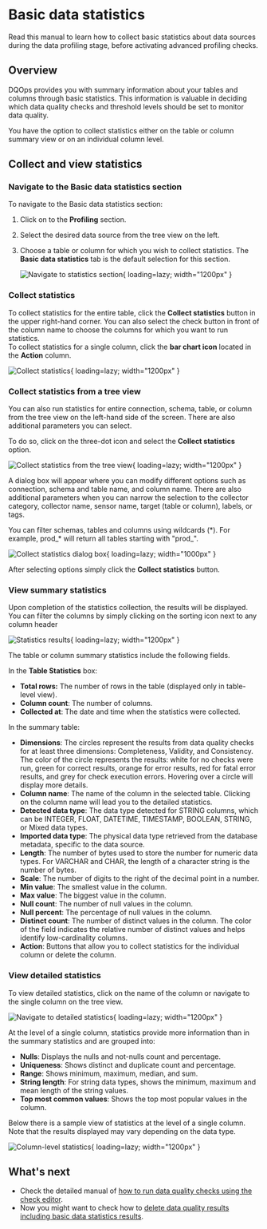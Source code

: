 # Basic data statistics
Read this manual to learn how to collect basic statistics about data sources during the data profiling stage, before activating advanced profiling checks. 

## Overview

DQOps provides you with summary information about your tables and columns through basic statistics. This information is 
valuable in deciding which data quality checks and threshold levels should be set to monitor data quality.

You have the option to collect statistics either on the table or column summary view or on an individual column level.

## Collect and view statistics

### **Navigate to the Basic data statistics section**

To navigate to the Basic data statistics section:

1. Click on to the **Profiling** section. 

2. Select the desired data source from the tree view on the left.

3. Choose a table or column for which you wish to collect statistics. The **Basic data statistics** tab is the default selection for this section.

    ![Navigate to statistics section](https://dqops.com/docs/images/working-with-dqo/statistics/table-statistics3.png){ loading=lazy; width="1200px" }


### **Collect statistics** 

To collect statistics for the entire table, click the **Collect statistics** button in the upper right-hand corner. 
You can also select the check button in front of the column name to choose the columns for which you want to run statistics.  
To collect statistics for a single column, click the **bar chart icon** located in the **Action** column.

![Collect statistics](https://dqops.com/docs/images/working-with-dqo/statistics/collect-statistics3.png){ loading=lazy; width="1200px" }


### **Collect statistics from a tree view**

You can also run statistics for entire connection, schema, table, or column from the tree view on the left-hand
side of the screen. There are also additional parameters you can select.

To do so, click on the three-dot icon and select the **Collect statistics** option.

![Collect statistics from the tree view](https://dqops.com/docs/images/working-with-dqo/statistics/collect-statistics-from-tree-view1.png){ loading=lazy; width="1200px" }

A dialog box will appear where you can modify different options such as connection, schema and table name, and column name.
There are also additional parameters when you can narrow the selection to the collector category, collector name, sensor
name, target (table or column), labels, or tags. 

You can filter schemas, tables and columns using wildcards (\*). For example, prod_* will return all tables starting with "prod_".

![Collect statistics dialog box](https://dqops.com/docs/images/working-with-dqo/statistics/collect-statistics-dialog-box.png){ loading=lazy; width="1000px" }

After selecting options simply click the **Collect statistics** button.


### **View summary statistics**

Upon completion of the statistics collection, the results will be displayed. You can filter the columns by simply clicking on
the sorting icon next to any column header

![Statistics results](https://dqops.com/docs/images/working-with-dqo/statistics/statistics-results3.png){ loading=lazy; width="1200px" }

The table or column summary statistics include the following fields.

In the **Table Statistics** box:

- **Total rows:** The number of rows in the table (displayed only in table-level view).
- **Column count**: The number of columns.
- **Collected at**: The date and time when the statistics were collected.

In the summary table:

- **Dimensions**: The circles represent the results from data quality checks for at least three dimensions: Completeness, Validity, and Consistency. The color of the circle represents the results: white for no checks were run, green for correct results, orange for error results, red for fatal error results, and grey for check execution errors. Hovering over a circle will display more details.
- **Column name**: The name of the column in the selected table. Clicking on the column name will lead you to the detailed statistics.
- **Detected data type**: The data type detected for STRING columns, which can be INTEGER, FLOAT, DATETIME, TIMESTAMP, BOOLEAN, STRING, or Mixed data types.
- **Imported data type**: The physical data type retrieved from the database metadata, specific to the data source.
- **Length**: The number of bytes used to store the number for numeric data types. For VARCHAR and CHAR, the length of a character string is the number of bytes.
- **Scale**: The number of digits to the right of the decimal point in a number.
- **Min value**: The smallest value in the column.
- **Max value**: The biggest value in the column.
- **Null count**: The number of null values in the column.
- **Null percent**: The percentage of null values in the column.
- **Distinct count**: The number of distinct values in the column. The color of the field indicates the relative number of distinct values and helps identify low-cardinality columns.
- **Action**: Buttons that allow you to collect statistics for the individual column or delete the column.



### **View detailed statistics**

To view detailed statistics, click on the name of the column or navigate to the single column on the tree view.

![Navigate to detailed statistics](https://dqops.com/docs/images/working-with-dqo/statistics/view-detailed-statistics3.png){ loading=lazy; width="1200px" }

At the level of a single column, statistics provide more information than in the summary statistics and are grouped into:

- **Nulls**: Displays the nulls and not-nulls count and percentage.
- **Uniqueness**: Shows distinct and duplicate count and percentage.
- **Range**: Shows minimum, maximum, median, and sum.
- **String length**: For string data types, shows the minimum, maximum and mean length of the string values.
- **Top most common values**: Shows the top most popular values in the column.

Below there is a sample view of statistics at the level of a single column.
Note that the results displayed may vary depending on the data type.

![Column-level statistics](https://dqops.com/docs/images/working-with-dqo/statistics/view-column-statistics1.png){ loading=lazy; width="1200px" }


## What's next

- Check the detailed manual of [how to run data quality checks using the check editor](run-data-quality-checks.md).
- Now you might want to check how to [delete data quality results including basic data statistics results](delete-data-quality-results.md).